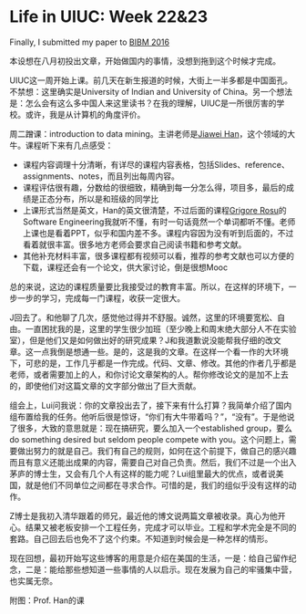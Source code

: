 # Life in UIUC: Week 22&23	

Finally, I submitted my paper to [BIBM 2016](http://cci.drexel.edu/ieeebibm/bibm2016/)

本设想在八月初投出文章，开始做国内的事情，没想到拖到这个时候才完成。

UIUC这一周开始上课。前几天在新生报道的时候，大街上一半多都是中国面孔。不禁想：这里确实是University of Indian and University of China。另一个想法是：怎么会有这么多中国人来这里读书？在我的理解，UIUC是一所很厉害的学校。或许，我是从计算机的角度评价。

周二蹭课：introduction to data mining。主讲老师是[Jiawei Han](http://hanj.cs.illinois.edu/)，这个领域的大牛。课程听下来有几点感受：

* 课程内容调理十分清晰，有详尽的课程内容表格，包括Slides、reference、assignments、notes，而且列出每周内容。
* 课程评估很有趣，分数给的很细致，精确到每一分怎么得，项目多，最后的成绩是正态分布，所以是和班级的同学比
* 上课形式当然是英文，Han的英文很清楚，不过后面的课程[Grigore Rosu](http://fsl.cs.illinois.edu/index.php/Grigore_Rosu)的Software Engineering我就听不懂，有时一句话竟然一个单词都听不懂。老师上课也是看着PPT，似乎和国内差不多。课程内容因为没有听到后面的，不过看着就很丰富。很多地方老师会要求自己阅读书籍和参考文献。
* 其他补充材料丰富，很多课程都有视频可以看，推荐的参考文献也可以方便的下载，课程还会有一个论文，供大家讨论，倒是很想Mooc

总的来说，这边的课程质量要比我接受过的教育丰富。所以，在这样的环境下，一步一步的学习，完成每一门课程，收获一定很大。

J回去了。和他聊了几次，感觉他过得并不舒服。诚然，这里的环境要宽松、自由。一直困扰我的是，这里的学生很少加班（至少晚上和周末绝大部分人不在实验室），但是他们又是如何做出好的研究成果？J和我道歉说没能帮我仔细的改文章。这一点我倒是想通一些。是的，这是我的文章。在这样一个看一作的大环境下，可悲的是，工作几乎都是一作完成。代码、文章、修改。其他的作者几乎都是老师，或者需要加上的人，和你讨论文章架构的人。帮你修改论文的是加不上去的，即使他们对这篇文章的文字部分做出了巨大贡献。

组会上，Lui问我说：你的文章投出去了，接下来有什么打算？我简单介绍了国内组布置给我的任务。他听后很是惊讶，“你们有大牛带着吗？”，“没有”。于是他说了很多，大致的意思就是：现在搞研究，要么加入一个established group，要么do something desired but seldom people compete with you。这个问题上，需要做出努力的就是自己。我们有自己的规则，如何在这个前提下，做自己的感兴趣而且有意义还能出成果的内容，需要自己对自己负责。然后，我们不过是一个出入茅庐的博士生，又会有几个人有这样的能力呢？Lui组里最大的优点，或者说美国，就是他们不同单位之间都在寻求合作。可惜的是，我们的组似乎没有这样的动作。

Z博士是我初入清华跟着的师兄，最近他的博文说两篇文章被收录。真心为他开心。结果又被老板安排一个工程任务，完成才可以毕业。工程和学术完全是不同的套路。自己回去后也免不了这个约束。不知道到时候会是一种怎样的情形。

现在回想，最初开始写这些博客的用意是介绍在美国的生活，一是：给自己留作纪念，二是：能给那些想知道一些事情的人以启示。现在发展为自己的牢骚集中营，也实属无奈。

附图：Prof. Han的课